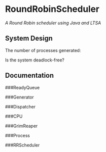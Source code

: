 RoundRobinScheduler
===================

*A Round Robin scheduler using Java and LTSA*

System Design
-------------

The number of processes generated:

Is the system deadlock-free?


Documentation
-------------

###ReadyQueue


###Generator


###Dispatcher


###CPU


###GrimReaper


###Process


###RRScheduler


